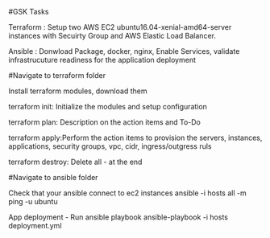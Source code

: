 #GSK Tasks

Terraform : Setup two AWS EC2 ubuntu16.04-xenial-amd64-server instances with Secuirty Group and AWS Elastic Load Balancer.

Ansible : Donwload Package, docker, nginx, Enable Services, validate infrastrucuture readiness for the application deployment

#Navigate to terraform folder

Install terraform modules, download them

terraform init: Initialize the modules and setup configuration

terraform plan: Description on the action items and To-Do

terraform apply:Perform the action items to provision the servers, instances, applications, security groups, vpc, cidr, ingress/outgress ruls

terraform destroy: Delete all - at the end

#Navigate to ansible folder

Check that your ansible connect to ec2 instances ansible -i hosts all -m ping -u ubuntu

App deployment - Run ansible playbook ansible-playbook -i hosts deployment.yml